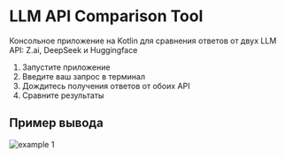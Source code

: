 # LLM API Comparison Tool

Консольное приложение на Kotlin для сравнения ответов от двух LLM API: Z.ai, DeepSeek и Huggingface

1. Запустите приложение
2. Введите ваш запрос в терминал
3. Дождитесь получения ответов от обоих API
4. Сравните результаты

## Пример вывода

![example 1](reports/screen1.png)